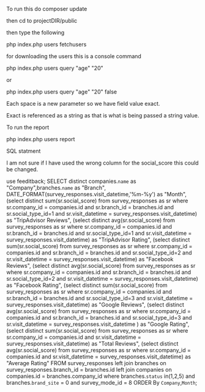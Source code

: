 To run this do composer update

then cd to projectDIR/public

then type the following

php index.php users fetchusers

for downloading the users this is a console command

php index.php users query "age" "20"

or 

php index.php users query "age" "20" false

Each space is a new parameter so we have field value exact. 

Exact is referenced as a string as that is what is being passed a string value.

To run the report

php index.php users report


SQL statment

I am not sure if I have used the wrong column for the social_score this could be changed.

use feeditback; 
SELECT distinct companies.`name` as "Company",branches.`name` as "Branch", DATE_FORMAT(survey_responses.visit_datetime,'%m-%y') as "Month", 
				  (select distinct sum(sr.social_score) from survey_responses as sr where sr.company_id = companies.id and sr.branch_id = branches.id and sr.social_type_id=1 and sr.visit_datetime = survey_responses.visit_datetime) as "TripAdvisor Reviews",
                  (select distinct avg(sr.social_score) from survey_responses as sr where sr.company_id = companies.id and sr.branch_id = branches.id and sr.social_type_id=1 and sr.visit_datetime = survey_responses.visit_datetime) as "TripAdvisor Rating",
                  (select distinct sum(sr.social_score) from survey_responses as sr where sr.company_id = companies.id and sr.branch_id = branches.id and sr.social_type_id=2 and sr.visit_datetime = survey_responses.visit_datetime) as "Facebook Reviews",
                  (select distinct avg(sr.social_score) from survey_responses as sr where sr.company_id = companies.id and sr.branch_id = branches.id and sr.social_type_id=2 and sr.visit_datetime = survey_responses.visit_datetime) as "Facebook Rating",
                  (select distinct sum(sr.social_score) from survey_responses as sr where sr.company_id = companies.id and sr.branch_id = branches.id and sr.social_type_id=3 and sr.visit_datetime = survey_responses.visit_datetime) as "Google Reviews",
                  (select distinct avg(sr.social_score) from survey_responses as sr where sr.company_id = companies.id and sr.branch_id = branches.id and sr.social_type_id=3 and sr.visit_datetime = survey_responses.visit_datetime ) as "Google Rating",
                  (select distinct sum(sr.social_score) from survey_responses as sr where sr.company_id = companies.id and sr.visit_datetime = survey_responses.visit_datetime) as "Total Reviews",
                  (select distinct avg(sr.social_score) from survey_responses as sr where sr.company_id = companies.id and sr.visit_datetime = survey_responses.visit_datetime) as "Average Rating"
                   FROM survey_responses 
                  left join branches on survey_responses.branch_id = branches.id 
                  left join companies on companies.id = branches.company_id where branches.`status` in(1,2,5) and branches.`brand_site` = 0 and survey_mode_id = 8  ORDER By `Company`,`Month`;
                  



